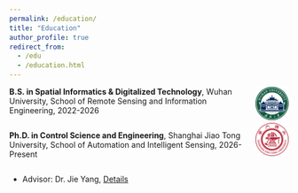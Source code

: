 ```yaml
---
permalink: /education/
title: "Education"
author_profile: true
redirect_from:
  - /edu
  - /education.html
---
```


<img src="../images/whu.png" align="right" width="60" style="margin-left: 10px;">

**B.S. in Spatial Informatics & Digitalized Technology**, Wuhan University, School of Remote Sensing and Information Engineering, 2022-2026

<div style="clear: both;"></div>

<img src="../images/sjtu.png" align="right" width="60" style="margin-left: 10px;">

**Ph.D. in Control Science and Engineering**, Shanghai Jiao Tong University, School of Automation and Intelligent Sensing, 2026-Present

<div style="clear: both;"></div>

- Advisor: Dr. Jie Yang, [Details](http://www.pami.sjtu.edu.cn/jieyang)
